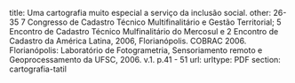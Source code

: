 title: Uma cartografia muito especial a serviço da inclusão social.
other:  26- 35 7 Congresso de Cadastro Técnico Multifinalitário e Gestão Territorial; 5 Encontro de Cadastro Técnico Mulfinalitário do Mercosul e 2 Encontro de Cadastro da América Latina, 2006, Florianópolis. COBRAC 2006. Florianópolis: Laboratório de Fotogrametria, Sensoriamento remoto e Geoprocessamento da UFSC, 2006. v.1. p.41 - 51
url: 
urltype: PDF
section: cartografia-tatil